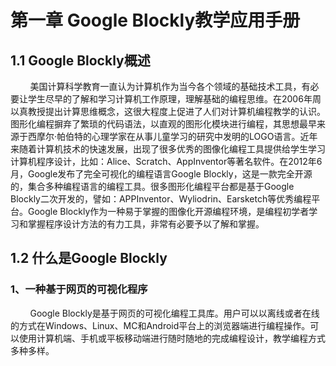 
# 第一章 Google Blockly教学应用手册
## 1.1 Google Blockly概述
&nbsp;&nbsp;&nbsp;&nbsp;&nbsp;&nbsp;&nbsp;&nbsp;美国计算科学教育一直认为计算机作为当今各个领域的基础技术工具，有必要让学生尽早的了解和学习计算机工作原理，理解基础的编程思维。在2006年周以真教授提出计算思维概念，这很大程度上促进了人们对计算机编程教学的认识。图形化编程摒弃了繁琐的代码语法，以直观的图形化模块进行编程，其思想最早来源于西摩尔·帕伯特的心理学家在从事儿童学习的研究中发明的LOGO语言。近年来随着计算机技术的快速发展，出现了很多优秀的图像化编程工具提供给学生学习计算机程序设计，比如：Alice、Scratch、AppInventor等著名软件。在2012年6月，Google发布了完全可视化的编程语言Google Blockly，这是一款完全开源的，集合多种编程语言的编程工具。很多图形化编程平台都是基于Google Blockly二次开发的，譬如：APPInventor、Wyliodrin、Earsketch等优秀编程平台。Google Blockly作为一种易于掌握的图像化开源编程环境，是编程初学者学习和掌握程序设计方法的有力工具，非常有必要予以了解和掌握。
## 1.2 什么是Google Blockly
### 1、一种基于网页的可视化程序
&nbsp;&nbsp;&nbsp;&nbsp;&nbsp;&nbsp;&nbsp;&nbsp;Google Blockly是基于网页的可视化编程工具库。用户可以以离线或者在线的方式在Windows、Linux、MC和Android平台上的浏览器端进行编程操作。可以使用计算机端、手机或平板移动端进行随时随地的完成编程设计，教学编程方式多种多样。